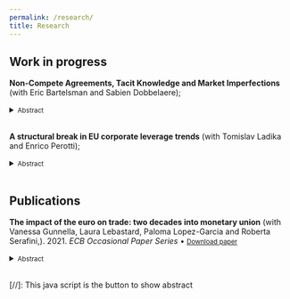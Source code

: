 ```yaml
---
permalink: /research/
title: Research
---
```



## Work in progress

**Non-Compete Agreements, Tacit Knowledge and Market Imperfections** (with Eric Bartelsman and Sabien Dobbelaere);
<details>
  <summary>
    <small>Abstract</small>
  </summary> 
  <small>
This paper provides evidence from a natural experiment on the importance of tacit knowledge that workers have about firms' intangible assets for competition in product and labor markets. First, evidence is presented on product and labor market imperfections across firms in manufacturing and services industries in the Netherlands. Price-cost markups and wage markups are both shown to be positively related to intangible intensity at the firm level. A model is developed of the processes of intangible investment and wage bargaining of heterogeneous firms that provides a mechanism relating workers' tacit knowledge to product and labor market imperfections at the firm level. The model also provides a role for non-compete agreements (NCAs) limiting worker mobility. Our main empirical contribution comes from using linked employer-employee panel data with information on NCAs and changes in enforceability of these agreements. In a diff-in-diff specification, the paper shows that lifting NCAs increases worker wages and worker mobility and that the effect is stronger for intangible-intensive firms. We find that NCAs affect workers across the skill distribution and across industries. The causal findings from changes in the legality of NCAs correspond with the mechanisms described in the model.
  </small>
</details><br>


**A structural break in EU corporate leverage trends** (with Tomislav Ladika and Enrico Perotti);
<details>
  <summary>
    <small>Abstract</small>
  </summary> 
  <small>
Contrary to widespread concerns about rising indebtedness, we show that corporate leverage in French and Dutch firms has been in a steady decline for two decades. The decline occurred during periods of strong growth, sharp crises, and recovery under very loose monetary policy. It is consistent across the entire firm size distribution, in dividend and non-dividend paying firms, and high or low productivity growth firms. It appears robust to financial constraint measures, and is not driven by survival bias. Our results suggest a key role for falling credit demand driven by declining investment prospects, while growing firms build intangible capital gradually and need less external financing.
  </small>
</details><br>

## Publications

**The impact of the euro on trade: two decades into monetary union** (with Vanessa Gunnella, Laura Lebastard, Paloma Lopez-Garcia and Roberta Serafini,). 2021. *ECB Occasional Paper Series* &bull; <small>[Download paper](https://www.ecb.europa.eu/pub/pdf/scpops/ecb.op283~a2ff6f5481.en.pdf)</small>
<details>
  <summary>
    <small>Abstract</small>
  </summary> 
  <small>
The consensus back in 2008 – ten years after the introduction of the euro – was that the adoption of a common currency had made a limited impact of around 2% in total on the trade flows of the first wave of euro area countries (Baldwin et al., 2008). Since then, six more countries have joined the euro area, and firms have internationalised their production processes. These two phenomena are interrelated and may have changed the way the common currency affects the euro area economy. Therefore, with the common currency now into its third decade – and with more countries queuing to adopt it – this paper revisits the trade effects of the euro, focusing on the newer euro adopters (i.e. those countries that have adopted the euro since 2007) and their interaction with the first wave of euro area members via supply chains. The contribution of the paper is twofold. First, it revisits the estimated aggregate impact of the euro on euro area trade, as well as on trade within and between the two waves of adopters. Data on bilateral flows between 1990 and 2015 for an extended sample of countries to estimate a gravity equation indicate a significant trade impact, ranging between 4.3% and 6.3% in total on average, with the magnitude being the highest for exports from the second wave of adopters to the first wave of adopters. If a synthetic control approach (Abadie and Gardeazabal, 2003; Abadie et al., 2010) is used instead, the estimated gains associated with euro adoption are greater. In particular, exports of both intermediate and final products from countries belonging to the first wave of euro adopters to those belonging to the second wave are estimated to have increased by about 30% using this approach. The second contribution made by this paper relates to the channels through which trade might be affected by a currency union. This question is explored by looking separately at trade in intermediate goods and final products. While we find that trade gains were mainly driven by trade in intermediate goods among countries that adopted the currency earlier (5.3%), our results also show that the euro had a positive effect on the exports of final products from the second wave of adopters to other euro area countries. This effect is as high as 10.6% with the gravity model and 32% with the synthetic control approach. One of the reasons for the difference in the range of estimates between the two approaches might be that the gravity model can control for unobserved characteristics via fixed effects, while the synthetic control approach may fail to do so. These results suggest that the euro facilitated the establishment and expansion of international production chains in Europe. In turn, this is likely to have increased business cycle synchronisation in the euro area and to have supported market access for later adopters.
  </small>
</details><br>







[//]: This java script is the button to show abstract
<script>
  function visib(id) {
    var x = document.getElementById(id);
    var triangle = x.previousElementSibling.firstElementChild;

    if (x.style.display === "block") {
      x.style.display = "none";
      triangle.style.transform = "rotate(0deg)";  /* Rotate back to 0 degrees */
    } else {
      x.style.display = "block";
      triangle.style.transform = "rotate(90deg)";  /* Rotate to 90 degrees */
    }
  }
</script>

<style>
  .triangle {
    width: 0;
    height: 0;
    border-top: 5px solid transparent;  /* Change to border-top */
    border-bottom: 5px solid transparent;  /* Change to border-bottom */
    border-left: 10px solid black;  /* Change to border-left */
    display: inline-block;
    margin-right: 5px;
    transition: transform 0.3s ease;
  }
  details[open] .triangle {
    transform: rotate(90deg);
  }
</style>
